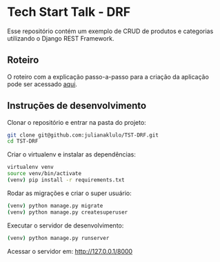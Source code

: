 # Tech Start Talk - DRF
Esse repositório contém um exemplo de CRUD de produtos e categorias utilizando o Django REST Framework.

## Roteiro
O roteiro com a explicação passo-a-passo para a criação da aplicação pode ser acessado [aqui](https://docs.google.com/document/d/1a4OffwSFvH0PTeZ6CkM_eNAV77GULActgiv2Fjy3XMg/edit?usp=sharing). 

## Instruções de desenvolvimento
Clonar o repositório e entrar na pasta do projeto:

```bash
git clone git@github.com:julianaklulo/TST-DRF.git
cd TST-DRF
```

Criar o virtualenv e instalar as dependências:
```bash
virtualenv venv
source venv/bin/activate
(venv) pip install -r requirements.txt
```

Rodar as migrações e criar o super usuário:
```bash
(venv) python manage.py migrate
(venv) python manage.py createsuperuser
```

Executar o servidor de desenvolvimento:
```bash
(venv) python manage.py runserver
```

Acessar o servidor em: http://127.0.0.1/8000